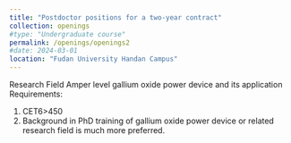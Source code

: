 ```yaml
---
title: "Postdoctor positions for a two-year contract"
collection: openings
#type: "Undergraduate course"
permalink: /openings/openings2
#date: 2024-03-01
location: "Fudan University Handan Campus"
---
```

Research Field
Amper level gallium oxide power device and its application
Requirements:
1.	CET6>450
2.	Background in PhD training of gallium oxide power device or related research field is much more preferred.

